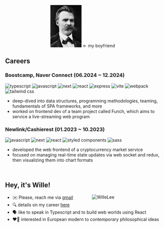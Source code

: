 
<div align="center">
<img style="width: 20%;" src="https://github.com/WilleLee/docs/blob/main/assets/Nietzsche%20187a.jpg?raw=true" />
  &larr; my boyfriend
</div>

## Careers

### Boostcamp, Naver Connect (06.2024 ~ 12.2024)

![typescript](https://img.shields.io/badge/TypeScript-3178C6?style=flat-square&logo=TypeScript&logoColor=FFFFFF)
![javascript](https://img.shields.io/badge/JavaScript-F7DF1E?style=flat-square&logo=JavaScript&logoColor=000000)
![next](https://img.shields.io/badge/Next-000000?style=flat-square&logo=Next.js&logoColor=FFFFFF)
![react](https://img.shields.io/badge/React-61DAFB?style=flat-square&logo=React&logoColor=000000)
![express](https://img.shields.io/badge/Express-000000?style=flat-square&logo=Express&logoColor=FFFFFF)
![vite](https://img.shields.io/badge/Vite-646CFF?style=flat-square&logo=Vite&logoColor=FFFFFF)
![webpack](https://img.shields.io/badge/Webpack-8DD6F9?style=flat-square&logo=Webpack&logoColor=000000)
![tailwind css](https://img.shields.io/badge/TailwindCSS-06B6D4?style=flat-square&logo=tailwindcss&logoColor=FFFFFF)

- deep-dived into data structures, programming methodologies, teaming, fundamentals of SPA frameworks, and more
- worked on frontend dev of a team project called Funch, which aims to service a live-streaming web program

### Newlink/Cashierest (01.2023 ~ 10.2023)

![javascript](https://img.shields.io/badge/JavaScript-F7DF1E?style=flat-square&logo=JavaScript&logoColor=000000)
![next](https://img.shields.io/badge/Next-000000?style=flat-square&logo=Next.js&logoColor=FFFFFF)
![react](https://img.shields.io/badge/React-61DAFB?style=flat-square&logo=React&logoColor=000000)
![styled components](https://img.shields.io/badge/StyledComponents-DB7093?style=flat-square&logo=StyledComponents&logoColor=FFFFFF)
![sass](https://img.shields.io/badge/SCSS-CC6699?style=flat-square&logo=Sass&logoColor=FFFFFF)

- developed the web frontend of a cryptocurrency market service
- focused on managing real-time state updates via web socket and redux, then visualizing them into chart formats

<br>

<!--
next
![next](https://img.shields.io/badge/Next-000000?style=flat-square&logo=Next.js&logoColor=FFFFFF)
react
![react](https://img.shields.io/badge/React-61DAFB?style=flat-square&logo=React&logoColor=000000)
css
![css](https://img.shields.io/badge/CSS-1572B6?style=flat-square&logo=CSS3&logoColor=FFFFFF)
javascript
![javascript](https://img.shields.io/badge/JavaScript-F7DF1E?style=flat-square&logo=JavaScript&logoColor=000000)
typescript
![typescript](https://img.shields.io/badge/TypeScript-3178C6?style=flat-square&logo=TypeScript&logoColor=FFFFFF)
@emotion
![emotion](https://img.shields.io/badge/@emotion-DB7093?style=flat-square&logoColor=FFFFFF)
vite
![vite](https://img.shields.io/badge/Vite-646CFF?style=flat-square&logo=Vite&logoColor=FFFFFF)
MongoDB
![mongo database](https://img.shields.io/badge/MongoDB-47A248?style=flat-square&logo=MongoDB&logoColor=FFFFFF)
recoil
![recoil](https://img.shields.io/badge/Recoil-3578E5?style=flat-square&logo=Recoil&logoColor=FFFFFF)
zustand
![zustand](https://img.shields.io/badge/Zustand-453F39?style=flat-square&logoColor=FFFFFF)
swr
![swr](https://img.shields.io/badge/SWR-000000?style=flat-square&logo=SWR&logoColor=FFFFFF)
vitest
![vitest](https://img.shields.io/badge/Vitest-6E9F18?style=flat-square&logo=Vitest&logoColor=FFFFFF)
vercel
![vercel](https://img.shields.io/badge/Vercel-000000?style=flat-square&logo=Vercel&logoColor=FFFFFF)
github actions
![github actions](https://img.shields.io/badge/Actions-2088FF?style=flat-square&logo=githubactions&logoColor=FFFFFF)
tailwind css
![tailwind css](https://img.shields.io/badge/TailwindCSS-06B6D4?style=flat-square&logo=tailwindcss&logoColor=FFFFFF)

#2088FF

-->

<!--
---

### What I use

Languages | Speciality
|---|---|
![a](https://img.shields.io/badge/JavaScript-F7DF1E?style=flat-square&logo=JavaScript&logoColor=000000) ![b](https://img.shields.io/badge/TypeScript-3178C6?style=flat-square&logo=TypeScript&logoColor=FFFFFF) ![c](https://img.shields.io/badge/SCSS-CC6699?style=flat-square&logo=Sass&logoColor=FFFFFF) | ![a](https://img.shields.io/badge/React.js-61DAFB?style=flat-square&logo=React&logoColor=000000) ![b](https://img.shields.io/badge/Next.js-000000?style=flat-square&logo=Next.js&logoColor=FFFFFF) 

-->

<h2 align="left">Hey, it's Wille!</h2>

<img align="right" style="width: 44%; display: inline-block;" src="https://github-readme-stats.vercel.app/api/top-langs?username=WilleLee&show_icons=true&locale=en&layout=compact&theme=onedark" alt="WilleLee" />

<ul align="left">
  <li>✉️ Please, reach me via <a href="mailto:1992season@gmail.com" target="_blank">gmail</a></li>
  <li>🔍 details on my career <a href="https://www.linkedin.com/in/inpyo-lee-24b9aa292/" target="_blank">here</a></li>
  <li>🗣️ like to speak in Typescript and to build web worlds using React</li>
  <li>❤️‍🔥 interested in European modern to contemporary philosophical ideas</li>
</ul>



<!--
<a href="https://www.instagram.com/wille_lee_reactive/" target="_blank"><img src="https://img.shields.io/badge/Instagram-E4405F?style=flat-square&logo=Instagram&logoColor=FFFFFF"/></a>
-->
<!--
<a href="mailto:1992season@gmail.com" target="_blank"><img src="https://img.shields.io/badge/1992season@gmail.com-EA4335?style=flat-square&logo=Gmail&logoColor=FFFFFF"/></a>
<a href="https://www.instagram.com/wille_lee_reactive/" target="_blank"><img src="https://img.shields.io/badge/LinkedIn-0A66C2?style=flat-square&logo=LinkedIn&logoColor=FFFFFF"/></a>
-->
<!--
<a href="https://github.com/WilleLee" target="_blank"><img src="https://img.shields.io/badge/GitHub-181717?style=flat-square&logo=GitHub&logoColor=FFFFFF"/></a>
<a href="https://medium.com/@1992season" target="_blank"><img src="https://img.shields.io/badge/Medium-000000?style=flat-square&logo=Medium&logoColor=FFFFFF"/></a>
-->

<!--
---


![Anurag's GitHub stats](https://github-readme-stats.vercel.app/api?username=WilleLee&show_icons=true&theme=dark)
-->

